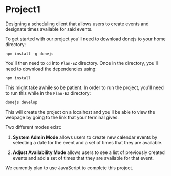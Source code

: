 # Project1
Designing a scheduling client that allows users to create events and designate times available for said events.

To get started with our project you'll need to download donejs to your home directory:

`npm install -g donejs`

You'll then need to `cd` into `Plan-EZ` directory. Once in the directory, you'll need to download the dependencies using:

`npm install`

This might take awhile so be patient.
In order to run the project, you'll need to run this while in the `Plan-EZ` directory:

`donejs develop`

This will create the project on a localhost and you'll be able to view the webpage by going to the link that your terminal gives.

Two different modes exist:

1. <b>System Admin Mode</b> allows users to create new calendar events by selecting a date for the event and a set of times that they are available.

2. <b>Adjust Availability Mode</b> allows users to see a list of previously created events and add a set of times that they are available for that event.

We currently plan to use JavaScript to complete this project.
